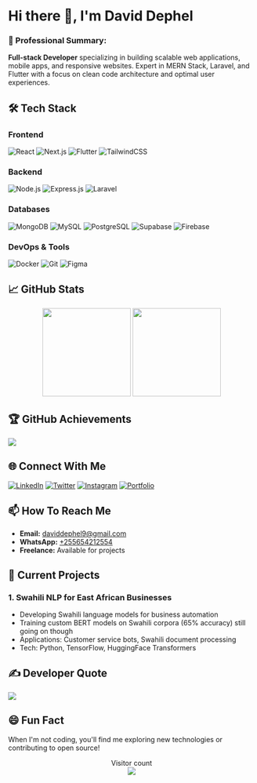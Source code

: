 # Hi there 👋, I'm David Dephel

### 💫 Professional Summary:
**Full-stack Developer** specializing in building scalable web applications, mobile apps, and responsive websites. Expert in MERN Stack, Laravel, and Flutter with a focus on clean code architecture and optimal user experiences.

## 🛠️ Tech Stack

### Frontend
![React](https://img.shields.io/badge/React-20232A?style=for-the-badge&logo=react&logoColor=61DAFB)
![Next.js](https://img.shields.io/badge/Next.js-000000?style=for-the-badge&logo=nextdotjs&logoColor=white)
![Flutter](https://img.shields.io/badge/Flutter-02569B?style=for-the-badge&logo=flutter&logoColor=white)
![TailwindCSS](https://img.shields.io/badge/Tailwind_CSS-38B2AC?style=for-the-badge&logo=tailwind-css&logoColor=white)

### Backend
![Node.js](https://img.shields.io/badge/Node.js-339933?style=for-the-badge&logo=nodedotjs&logoColor=white)
![Express.js](https://img.shields.io/badge/Express.js-000000?style=for-the-badge&logo=express&logoColor=white)
![Laravel](https://img.shields.io/badge/Laravel-FF2D20?style=for-the-badge&logo=laravel&logoColor=white)

### Databases
![MongoDB](https://img.shields.io/badge/MongoDB-47A248?style=for-the-badge&logo=mongodb&logoColor=white)
![MySQL](https://img.shields.io/badge/MySQL-005C84?style=for-the-badge&logo=mysql&logoColor=white)
![PostgreSQL](https://img.shields.io/badge/PostgreSQL-316192?style=for-the-badge&logo=postgresql&logoColor=white)
![Supabase](https://img.shields.io/badge/Supabase-3ECF8E?style=for-the-badge&logo=supabase&logoColor=white)
![Firebase](https://img.shields.io/badge/Firebase-039BE5?style=for-the-badge&logo=Firebase&logoColor=white)

### DevOps & Tools
![Docker](https://img.shields.io/badge/Docker-2496ED?style=for-the-badge&logo=docker&logoColor=white)
![Git](https://img.shields.io/badge/Git-F05032?style=for-the-badge&logo=git&logoColor=white)
![Figma](https://img.shields.io/badge/Figma-F24E1E?style=for-the-badge&logo=figma&logoColor=white)

## 📈 GitHub Stats

<div align="center">
<!--   <img height="180em" src="https://github-readme-stats.vercel.app/api?username=dephel&show_icons=true&theme=radical&include_all_commits=true&count_private=true"/> -->
  <img height="180em" src="https://github-readme-streak-stats.herokuapp.com/?user=dephel&theme=radical"/>
  <img height="180em" src="https://github-readme-stats.vercel.app/api/top-langs/?username=dmachibya&layout=compact&langs_count=8&theme=radical"/>
</div>

## 🏆 GitHub Achievements
![](https://github-profile-trophy.vercel.app/?username=dephel&theme=radical&no-frame=true&margin-w=30&column=7)

## 🌐 Connect With Me

[![LinkedIn](https://img.shields.io/badge/LinkedIn-0077B5?style=for-the-badge&logo=linkedin&logoColor=white)](https://linkedin.com/in/david-dephel-a945421b3)
[![Twitter](https://img.shields.io/badge/Twitter-1DA1F2?style=for-the-badge&logo=twitter&logoColor=white)](https://x.com/dephel9)
[![Instagram](https://img.shields.io/badge/Instagram-E4405F?style=for-the-badge&logo=instagram&logoColor=white)](https://instagram.com/dephel9)
[![Portfolio](https://img.shields.io/badge/Portfolio-4285F4?style=for-the-badge&logo=google-chrome&logoColor=white)](http://dephel.netlify.app/)

## 📫 How To Reach Me
- **Email:** [daviddephel9@gmail.com](mailto:daviddephel9@gmail.com)
- **WhatsApp:** [+255654212554](https://wa.me/+255654212554)
- **Freelance:** Available for projects

## 🔭 Current Projects

### 1. Swahili NLP for East African Businesses
- Developing Swahili language models for business automation
- Training custom BERT models on Swahili corpora (65% accuracy) still going on though
- Applications: Customer service bots, Swahili document processing
- Tech: Python, TensorFlow, HuggingFace Transformers

## ✍️ Developer Quote
![](https://quotes-github-readme.vercel.app/api?type=horizontal&theme=radical)

## 😄 Fun Fact
When I'm not coding, you'll find me exploring new technologies or contributing to open source!

<p align="center"> 
  Visitor count<br>
  <img src="https://profile-counter.glitch.me/dephel/count.svg" />
</p>
